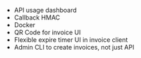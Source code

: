 * API usage dashboard
* Callback HMAC
* Docker
* QR Code for invoice UI
* Flexible expire timer UI in invoice client
* Admin CLI to create invoices, not just API